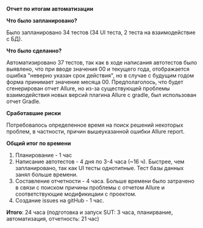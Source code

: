 **Отчет по итогам автоматизации**

__Что было запланировано?__

Было запланировано 34 тестов (34 UI теста, 2 теста на взаимодействие с БД).

__Что было сделанно?__

Автоматизировано 37 тестов, так как в ходе написания автотестов было выявлено, что при вводе значения 00 и текущего года, отображается ошибка "неверно указан срок действия", но в случае с будущим годом форма принимает значение месяца 00.
Предполаголось, что будет сгенерирован отчет Allure, но из-за существующей проблемы взаимодействия новых версий плагина Allure с gradle, был использован отчет Gradle. 

**Сработавшие риски**

Потребовалось определенное время на поиск решений некоторых проблем, в частности, причин вышеуказанной ошибки Allure report.

**Общий итог по времени**

1. Планирование - 1 час 
2. Написание автотестов - 4 дня по 3-4 часа (~16 ч). Быстрее, чем запланировано, так как UI тесты однотипные. Тест базы данных занял больше времени.
3. Составление отчетности - 4 часа. Больше времени было затрачено в связи с поиском причины проблемы с отчетом Allure и соответствующие модификицаии с проектом. 
4. Создание issues на gitHub - 1 час.

**Итого**: 24 часа (подготовка и запуск SUT: 3 часа, планирвание, автоматизация, отчетность: 21 час)



